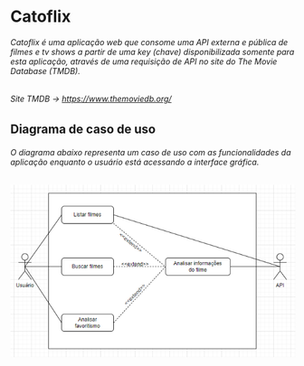 # Catoflix

###### Catoflix é uma aplicação web que consome uma API externa e pública de filmes e tv shows a partir de uma key (chave) disponibilizada somente para esta aplicação, através de uma requisição de API no site do The Movie Database (TMDB).

###### Site TMDB -> https://www.themoviedb.org/



## Diagrama de caso de uso

###### O diagrama abaixo representa um caso de uso com as funcionalidades da aplicação enquanto o usuário está acessando a interface gráfica.

![Diagrama de Caso de Uso](https://github.com/beatrizmayorka/catoflix/blob/main/catoflix/img/caso_de_uso.png.png)
